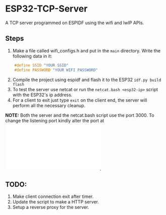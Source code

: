 # ESP32-TCP-Server

A TCP server programmed on ESPIDF using the wifi and lwIP APIs.

## Steps
1. Make a file called wifi_configs.h and put in the `main` directory. Write the following data in it:
``` c
    #define SSID "YOUR SSID"
    #define PASSWORD "YOUR WIFI PASSWORD"
```
2. Compile the project using espidf and flash it to the ESP32 `idf.py build flash`
3. To test the server use netcat or run the `netcat.bash <esp32-ip>` script with the ESP32's ip address.
4. For a client to exit just type `exit` on the client end, the server will perform all the necessary cleanup.

**NOTE:** Both the server and the netcat.bash script use the port 3000. To change the listening port kindly alter the port at ![server.h](main/server.h).

## TODO:
1. Make client connection exit after timer.
2. Update the script to make a HTTP server.
3. Setup a reverse proxy for the server.
